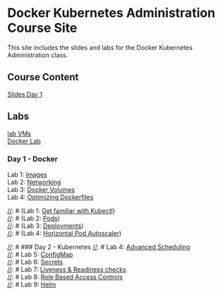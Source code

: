 # Docker Kubernetes Administration Course Site

This site includes the slides and labs for the Docker Kubernetes Administration class. 

## Course Content 
[Slides Day 1](http://bit.ly/docker-k8s-content-1)   

## Labs
[lab VMs](https://docs.google.com/spreadsheets/d/1kW1rNQMZVdoYa2IDLZa66rLv122LM_mIfkbjxhEmVsQ/edit?usp=sharing)  
[Docker Lab](labs/001_setup/)  

### Day 1 - Docker
Lab 1: [Images](labs/images/)  
Lab 2: [Networking](labs/networking/)   
Lab 3: [Docker Volumes](labs/volumes/)   
Lab 4: [Optimizing Dockerfiles](labs/adv-dockerfile/)   

[//]: # (This syntax works like a comment, and won't appear in any output.)
[//]: # (It’s a little bizarre, but it works with MacDown and Pandoc.)

[//]: # (### Day 1 - Kubernetes)
[//]: # (Lab 1: [Get familiar with Kubectl](labs/commands/))    
[//]: # (Lab 2: [Pods](labs/pods/))    
[//]: # (Lab 3: [Deployments](labs/deployments/))     
[//]: # (Lab 4: [Horizontal Pod Autoscaler](labs/k8s-prometheus-hpa/))     

[//]: # ### Day 2 - Kubernetes
[//]: # Lab 4: [Advanced Scheduling](labs/scheduling/)  
[//]: # Lab 5: [ConfigMap](labs/configmap/)  
[//]: # Lab 6: [Secrets](labs/secrets/)  
[//]: # Lab 7: [Liveness & Readiness checks](labs/health-checks/)  
[//]: # Lab 8: [Role Based Access Controls](labs/rbac/)  
[//]: # Lab 9: [Helm](labs/helm/)  
